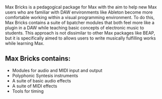 Max Bricks is a pedagogical package for Max with the aim to help new Max users who are familiar with DAW environments like Ableton become more comfortable working within a visual programming environment. To do this, Max Bricks contains a suite of bpatcher modules that both feel more like a plugin in a DAW while teaching basic concepts of electronic music to students. This approach is not dissimilar to other Max packages like BEAP, but it is specifically aimed to allows users to write musically fulfilling works while learning Max. 

## Max Bricks contains:
- Modules for audio and MIDI input and output 
- Polyphonic Syntesis instruments 
- A suite of basic audio effects
- A suite of MIDI effects
- Tools for timing
